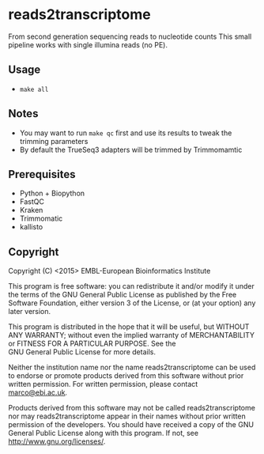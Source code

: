 reads2transcriptome
===================

From second generation sequencing reads to nucleotide counts
This small pipeline works with single illumina reads (no PE). 

Usage
-----

* `make all`

Notes
-----

* You may want to run `make qc` first and use its results to tweak the trimming parameters
* By default the TrueSeq3 adapters will be trimmed by Trimmomamtic

Prerequisites
-------------

* Python + Biopython
* FastQC
* Kraken
* Trimmomatic
* kallisto

Copyright
---------

Copyright (C) <2015> EMBL-European Bioinformatics Institute

This program is free software: you can redistribute it and/or
modify it under the terms of the GNU General Public License as
published by the Free Software Foundation, either version 3 of
the License, or (at your option) any later version.

This program is distributed in the hope that it will be useful,
but WITHOUT ANY WARRANTY; without even the implied warranty of
MERCHANTABILITY or FITNESS FOR A PARTICULAR PURPOSE. See the   
GNU General Public License for more details.

Neither the institution name nor the name reads2transcriptome
can be used to endorse or promote products derived from
this software without prior written permission.
For written permission, please contact <marco@ebi.ac.uk>.

Products derived from this software may not be called reads2transcriptome
nor may reads2transcriptome appear in their names without prior written
permission of the developers. You should have received a copy
of the GNU General Public License along with this program.
If not, see <http://www.gnu.org/licenses/>.
